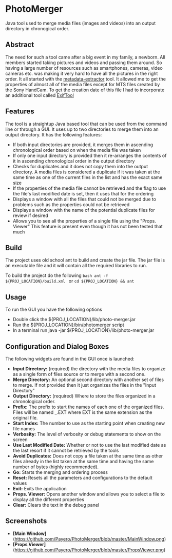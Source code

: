 # PhotoMerger
Java tool used to merge media files (images and videos) into an output directory
in chronogical order.

## Abstract
The need for such a tool came after a big event in my family, a newborn.  All
members started taking pictures and videos and passing them around.  So having 
a large number of resources such as smartphones, cameras, video cameras etc. 
was making it very hard to have all the pictures in the right order.  It all 
started with the [metadata-extractor](https://github.com/drewnoakes/metadata-extractor) tool.
It allowed me to get the properties of almost all of the media files except for 
MTS files created by the Sony HandCam.  To get the creation date of this file I
had to incorporate an additional tool called [ExifTool](https://github.com/rkalla/exiftool)

## Features
The tool is a straightup Java based tool that can be used from the command line
or through a GUI.  It uses up to two directories to merge them into an output 
directory.  It has the following features:

* If both input directories are provided, it merges them in ascending 
  chronological order based on when the media file was taken
* If only one input directory is provided then it re-arranges the contents of 
  it in ascending chronological order in the output directory
* Checks for duplicates and it does not copy them into the output directory.
  A media files is considered a duplicate if it was taken at the same time as
  one of the current files in the list and has the exact same size
* If the properties of the media file cannot be retrieved and the flag to use
  the file's last modified date is set, then it uses that for the ordering
* Displays a window with all the files that could not be merged due to problems 
  such as the properties could not be retrieved
* Displays a window with the name of the potential duplicate files for review 
  if desired
* Allows you to see all the properties of a single file using the "Props. Viewer"
  This feature is present even though it has not been tested that much 

## Build
The project uses old school ant to build and create the jar file.  The jar file
is an executable file and it will contain all the required libraries to run.

To build the project do the following
```bash ant -f ${PROJ_LOCATION}/build.xml ```
or 
```cd ${PROJ_LOCATION} && ant ```

## Usage

To run the GUI you have the following options

* Double click the ${PROJ_LOCATION}/lib/photo-merger.jar
* Run the ${PROJ_LOCATION}/bin/photomerger script
* In a terminal run java -jar ${PROJ_LOCATION}/lib/photo-merger.jar

## Configuration and Dialog Boxes
The following widgets are found in the GUI once is launched:

* **Input Directory:** (required) the directory with the media files to organize
  as a single form of files source or to merge with a second one.
* **Merge Directory:** An optional second directory with another set of files to
  merge.  If not provided then it just organizes the files in the "Input Directory"
* **Output Directory:** (required) Where to store the files organized in a 
  chronological order.
* **Prefix:** The prefix to start the names of each one of the organized files. 
  Files will be named <PREFIX>_<INDEX>.EXT where EXT is the same extension as the
  original file.
* **Start Index:** The number to use as the starting point when creating new file
  names
* **Verbosity:** The level of verbosity or debug statements to show on the screen
* **Use Last Modified Date:** Whether or not to use the last modified date as 
  the last resort if it cannot be retrieved by the tools
* **Avoid Duplicates:** Does not copy a file taken at the same time as other 
  files already in the list taken at the same time and having the same number
  of bytes (highly recommended).
* **Go:** Starts the merging and ordering process
* **Reset:** Resets all the parameters and configurations to the default values
* **Exit:** Exits the application
* **Props. Viewer:** Opens another window and allows you to select a file to 
  display all the different properties
* **Clear:** Clears the text in the debug panel

## Screenshots

* **[Main Window]**(https://github.com/Payero/PhotoMerger/blob/master/MainWindow.png)
* **[Props Viewer]**(https://github.com/Payero/PhotoMerger/blob/master/PropsViewer.png)
